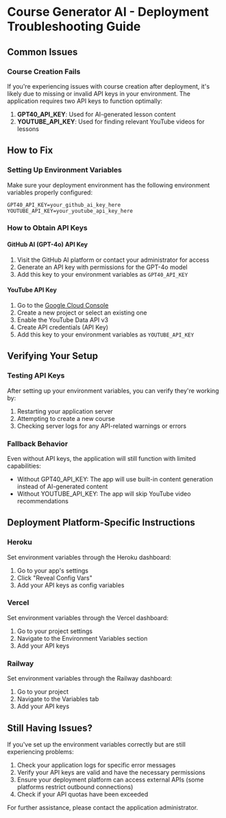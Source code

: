 # Course Generator AI - Deployment Troubleshooting Guide

## Common Issues

### Course Creation Fails

If you're experiencing issues with course creation after deployment, it's likely due to missing or invalid API keys in your environment. The application requires two API keys to function optimally:

1. **GPT40_API_KEY**: Used for AI-generated lesson content
2. **YOUTUBE_API_KEY**: Used for finding relevant YouTube videos for lessons

## How to Fix

### Setting Up Environment Variables

Make sure your deployment environment has the following environment variables properly configured:

```
GPT40_API_KEY=your_github_ai_key_here
YOUTUBE_API_KEY=your_youtube_api_key_here
```

### How to Obtain API Keys

#### GitHub AI (GPT-4o) API Key

1. Visit the GitHub AI platform or contact your administrator for access
2. Generate an API key with permissions for the GPT-4o model
3. Add this key to your environment variables as `GPT40_API_KEY`

#### YouTube API Key

1. Go to the [Google Cloud Console](https://console.cloud.google.com/)
2. Create a new project or select an existing one
3. Enable the YouTube Data API v3
4. Create API credentials (API Key)
5. Add this key to your environment variables as `YOUTUBE_API_KEY`

## Verifying Your Setup

### Testing API Keys

After setting up your environment variables, you can verify they're working by:

1. Restarting your application server
2. Attempting to create a new course
3. Checking server logs for any API-related warnings or errors

### Fallback Behavior

Even without API keys, the application will still function with limited capabilities:

- Without GPT40_API_KEY: The app will use built-in content generation instead of AI-generated content
- Without YOUTUBE_API_KEY: The app will skip YouTube video recommendations

## Deployment Platform-Specific Instructions

### Heroku

Set environment variables through the Heroku dashboard:
1. Go to your app's settings
2. Click "Reveal Config Vars"
3. Add your API keys as config variables

### Vercel

Set environment variables through the Vercel dashboard:
1. Go to your project settings
2. Navigate to the Environment Variables section
3. Add your API keys

### Railway

Set environment variables through the Railway dashboard:
1. Go to your project
2. Navigate to the Variables tab
3. Add your API keys

## Still Having Issues?

If you've set up the environment variables correctly but are still experiencing problems:

1. Check your application logs for specific error messages
2. Verify your API keys are valid and have the necessary permissions
3. Ensure your deployment platform can access external APIs (some platforms restrict outbound connections)
4. Check if your API quotas have been exceeded

For further assistance, please contact the application administrator.